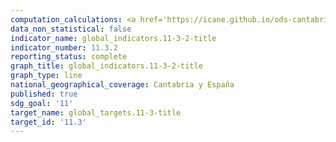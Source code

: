 ```yaml
---
computation_calculations: <a href='https://icane.github.io/ods-cantabria/assets/pdf/11.3.2.1.pdf' target='_blank'>Proporción de ciudades que cuentan con una estructura de participación directa de la sociedad civil en la planificación y la gestión urbana que funcione con regularidad y democráticamente</a>
data_non_statistical: false
indicator_name: global_indicators.11-3-2-title
indicator_number: 11.3.2
reporting_status: complete
graph_title: global_indicators.11-3-2-title
graph_type: line
national_geographical_coverage: Cantabria y España
published: true
sdg_goal: '11'
target_name: global_targets.11-3-title
target_id: '11.3'
---
```

